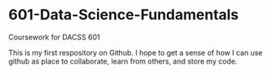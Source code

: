 # 601-Data-Science-Fundamentals
Coursework for DACSS 601

This is my first respository on Github. 
I hope to get a sense of how I can use github as place to  collaborate, learn from others, and store my code.
